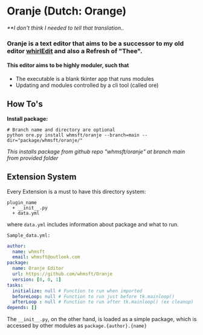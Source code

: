 # Oranje (Dutch: Orange)
<i>\*\*I don't think I needed to tell that translation..</i>

### Oranje is a text editor that aims to be a successor to my old editor [whirlEdit](https://github.com/whmsft/whirledit) and also a Refresh of "Thee".

#### This editor aims to be highly moduler, such that

* The executable is a blank tkinter app that runs modules
* Updating and modules controlled by a cli tool (called ore)

## How To's

**Install package:**
```
# Branch name and directory are optional
python ore.py install whmsft/oranje --branch=main --dir="package/whmsft/oranje/"
```
*This installs package from github repo "whmsft/oranje" at branch main from provided folder*

## Extension System

Every Extension is a must to have this directory system:
```
plugin_name
  + __init__.py
  + data.yml
```

where `data.yml` includes information about package and what to run.

`Sample_data.yml:`
```yaml
author:
  name: whmsft
  email: whmsft@outlook.com
package:
  name: Oranje Editor
  url: https://github.com/whmsft/Oranje
  version: [0, 0, 1]
tasks:
  initialize: null # Function to run when imported
  beforeLoop: null # Function to run just before tk.mainloop()
  afterLoop : null # Function to run after tk.mainloop() (ex cleanup)
depends: []
```

The `__init__.py`, on the other hand, is loaded as a simple package, which is accessed by other modules as `package.{author}.{name}`